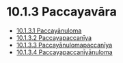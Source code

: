 

# 10.1.3 Paccayavāra

* [10.1.3.1 Paccayānuloma](10.1.3/10.1.3.1.md)
* [10.1.3.2 Paccayapaccanīya](10.1.3/10.1.3.2.md)
* [10.1.3.3 Paccayānulomapaccanīya](10.1.3/10.1.3.3.md)
* [10.1.3.4 Paccayapaccanīyānuloma](10.1.3/10.1.3.4.md)



